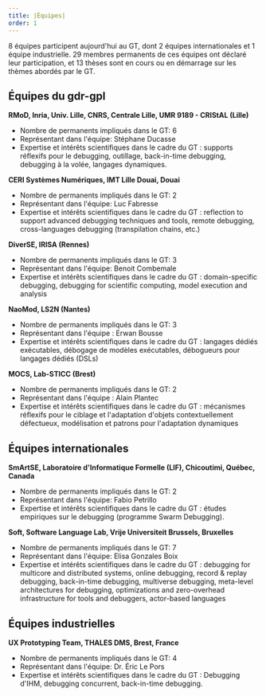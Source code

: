 ```yaml
---
title: |Équipes|
order: 1
---
```


8 équipes participent aujourd'hui au GT, dont 2 équipes internationales et 1 équipe industrielle.
29 membres permanents de ces équipes ont déclaré leur participation, et 13 thèses sont en cours ou en démarrage sur les thèmes abordés par le GT.


## Équipes du gdr-gpl

**RMoD, Inria, Univ. Lille, CNRS, Centrale Lille, UMR 9189 - CRIStAL (Lille)**
* Nombre de permanents impliqués dans le GT: 6
* Représentant dans l'équipe: Stéphane Ducasse
* Expertise et intérêts scientifiques dans le cadre du GT : supports réflexifs pour le debugging, outillage, back-in-time debugging, debugging à la volée, langages dynamiques.

**CERI Systèmes Numériques, IMT Lille Douai, Douai**
* Nombre de permanents impliqués dans le GT: 2
* Représentant dans l'équipe: Luc Fabresse
* Expertise et intérêts scientifiques dans le cadre du GT : reflection to support advanced debugging techniques and tools, remote debugging, cross-languages debugging (transpilation chains, etc.)

**DiverSE, IRISA (Rennes)**
* Nombre de permanents impliqués dans le GT: 3
* Représentant dans l'équipe: Benoit Combemale
* Expertise et intérêts scientifiques dans le cadre du GT : domain-specific debugging, debugging for scientific computing, model execution and analysis

**NaoMod, LS2N (Nantes)**
* Nombre de permanents impliqués dans le GT: 3
* Représentant dans l'équipe : Erwan Bousse
* Expertise et intérêts scientifiques dans le cadre du GT : langages dédiés exécutables, débogage de modèles exécutables, débogueurs pour langages dédiés (DSLs)

**MOCS, Lab-STICC (Brest)**
* Nombre de permanents impliqués dans le GT: 2
* Représentant dans l'équipe : Alain Plantec
* Expertise et intérêts scientifiques dans le cadre du GT : mécanismes réflexifs pour le ciblage et l'adaptation d'objets contextuellement défectueux, modélisation et patrons pour l'adaptation dynamiques

## Équipes internationales

**SmArtSE, Laboratoire d'Informatique Formelle (LIF), Chicoutimi, Québec, Canada**
* Nombre de permanents impliqués dans le GT: 2
* Représentant dans l'équipe: Fabio Petrillo
* Expertise et intérêts scientifiques dans le cadre du GT : études empiriques sur le debugging (programme Swarm Debugging).

**Soft, Software Language Lab, Vrije Universiteit Brussels, Bruxelles**
* Nombre de permanents impliqués dans le GT: 7
* Représentant dans l'équipe: Elisa Gonzales Boix
* Expertise et intérêts scientifiques dans le cadre du GT : debugging for multicore and distributed systems, online debugging, record & replay debugging, back-in-time debugging, multiverse debugging,  meta-level architectures for debugging, optimizations and zero-overhead infrastructure for tools and debuggers, actor-based languages

## Équipes industrielles

**UX Prototyping Team, THALES DMS, Brest, France**
* Nombre de permanents impliqués dans le GT: 4
* Représentant dans l'équipe: Dr. Éric Le Pors
* Expertise et intérêts scientifiques dans le cadre du GT : Debugging d'IHM, debugging concurrent, back-in-time debugging.
